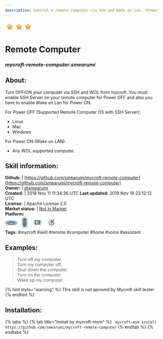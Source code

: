 ```yaml
---    
description: Control a remote computer via SSH and Wake on Lan. (Power OFF/ON)  
---    
```

![](../.gitbook/assets/star.png)![](../.gitbook/assets/star.png)![](../.gitbook/assets/star.png)  
# Remote Computer  
### _mycroft-remote-computer.smearumi_  
## About:  
Turn OFF/ON your computer via SSH and WOL from mycroft. You must enable SSH Server on your remote computer for Power OFF and also you have to enable Wake on Lan for Power ON.

For Power OFF (Supported Remote Computer OS with SSH Server):
* Linux
* Mac
* Windows

For Power ON (Wake on LAN):
* Any WOL supported computer.

## Skill information:  
**Github:** | [https://github.com/smearumi/mycroft-remote-computer](https://github.com/smearumi/mycroft-remote-computer)  
**Owner:** | [@smearumi](https://github.com/smearumi)  
**Created:** | 2018 Nov 11 11:34:36 UTC  **Last updated:** 2019 Nov 19 23:12:12 UTC  
**License:** | Apache License 2.0  
**Market status:** | [Not in Market](https://market.mycroft.ai/skill/)  
**Platform:**  
 ![](../.gitbook/assets/mark-1-icon.png)  ![](../.gitbook/assets/mark-2-icon.png)  ![](../.gitbook/assets/picroft-icon.png)  ![](../.gitbook/assets/kde.png)   
**Tags:** \#mycroft \#skill \#remote \#computer \#home \#voice \#assistant   
## Examples:  
> Turn off my computer.  
> Turn my computer off.  
> Shut down the computer.  
> Turn on the computer.  
> Wake up my computer.  
  
{% hint style="warning" %}
This skill is not aproved by Mycroft skill tester.
{% endhint %}
    
## Installation:  
{% tabs %}
{% tab title="Install by mycroft-msm" %}
``` mycroft-msm install https://github.com/smearumi/mycroft-remote-computer```
{% endtab %}
  {% endtabs %}
  